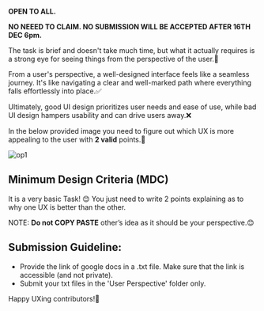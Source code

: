 **OPEN TO ALL.**

**NO NEEED TO CLAIM. NO SUBMISSION WILL BE ACCEPTED AFTER 16TH DEC 6pm.**

The task is brief and doesn't take much time, but what it actually requires is a strong eye for seeing things from the perspective of the user.👀

From a user's perspective, a well-designed interface feels like a seamless journey. It's like navigating a clear and well-marked path where everything falls effortlessly into place.✅

Ultimately, good UI design prioritizes user needs and ease of use, while bad UI design hampers usability and can drive users away.❌

In the below provided image you need to figure out which UX is more appealing to the user with **2 valid** points.🤔

![op1](https://github.com/opencodeiiita/FitLife/assets/120507340/77a20e3f-0044-4134-a94d-a2ae0b71ef0b)



## Minimum Design Criteria (MDC)

It is a very basic Task! 😊 You just need to write 2 points explaining as to why one UX is better than the other.

NOTE: **Do not COPY PASTE** other’s idea as it should be your perspective.😊

## Submission Guideline:

- Provide the link of google docs in a .txt file. Make sure that the link is accessible (and not private).
- Submit your txt files in the 'User Perspective' folder only.

Happy UXing contributors!🚀
